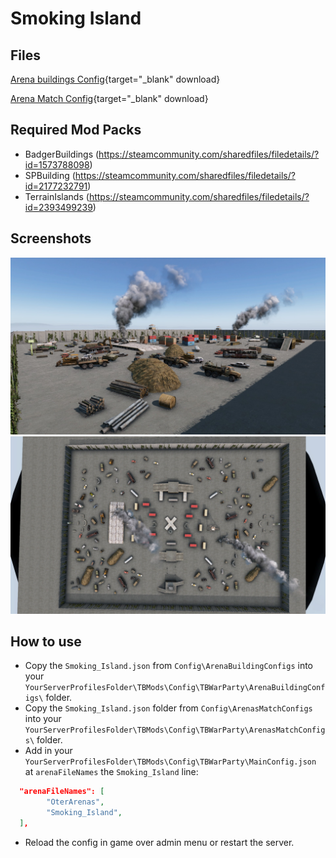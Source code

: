 # Smoking Island

## Files

[Arena buildings Config](https://raw.githubusercontent.com/ihr-it-projekt/DayZModsInfo/main/TBWarParty/Arenas/Smoking_Island/Config/ArenaBuildingConfigs/Smoking_Island.json){target="_blank" download}

[Arena Match Config](https://raw.githubusercontent.com/ihr-it-projekt/DayZModsInfo/main/TBWarParty/Arenas/Smoking_Island/Config/ArenaMatchConfigs/Smoking_Island.json){target="_blank" download}

## Required Mod Packs
- BadgerBuildings (https://steamcommunity.com/sharedfiles/filedetails/?id=1573788098)
- SPBuilding (https://steamcommunity.com/sharedfiles/filedetails/?id=2177232791)
- TerrainIslands (https://steamcommunity.com/sharedfiles/filedetails/?id=2393499239)

## Screenshots

![Cherno](./images/Smoking_Island_1.jpg)
![Cherno](./images/Smoking_Island_2.jpg)

## How to use
- Copy the `Smoking_Island.json` from `Config\ArenaBuildingConfigs` into your `YourServerProfilesFolder\TBMods\Config\TBWarParty\ArenaBuildingConfigs\` folder.
- Copy the `Smoking_Island.json` folder from `Config\ArenasMatchConfigs` into your `YourServerProfilesFolder\TBMods\Config\TBWarParty\ArenasMatchConfigs\` folder.
- Add in your `YourServerProfilesFolder\TBMods\Config\TBWarParty\MainConfig.json` at `arenaFileNames` the `Smoking_Island` line:
```json
  "arenaFileNames": [
        "OterArenas",
        "Smoking_Island",
  ],
```
- Reload the config in game over admin menu or restart the server.